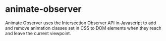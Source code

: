 # animate-observer

Animate Observer uses the Intersection Observer API in Javascript to add and remove animation classes set in CSS to DOM elements when they reach and leave the current viewpoint.
